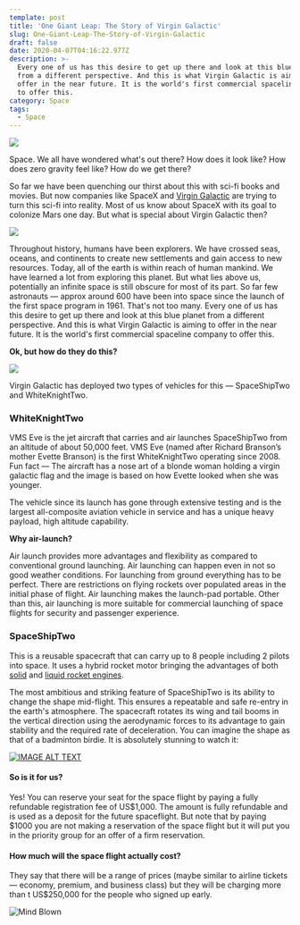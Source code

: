 ```yaml
---
template: post
title: 'One Giant Leap: The Story of Virgin Galactic'
slug: One-Giant-Leap-The-Story-of-Virgin-Galactic
draft: false
date: 2020-04-07T04:16:22.977Z
description: >-
  Every one of us has this desire to get up there and look at this blue planet
  from a different perspective. And this is what Virgin Galactic is aiming to
  offer in the near future. It is the world's first commercial spaceline company
  to offer this.
category: Space
tags:
  - Space
---
```

![](https://cdn-images-1.medium.com/max/1600/1*6WMceD2PpBPn39PjXIp5ew.jpeg)

Space. We all have wondered what's out there? How does it look like? How does zero gravity feel like? How do we get there?

So far we have been quenching our thirst about this with sci-fi books and movies. But now companies like SpaceX and [Virgin Galactic](https://www.virgingalactic.com/) are trying to turn this sci-fi into reality. Most of us know about SpaceX with its goal to colonize Mars one day. But what is special about Virgin Galactic then?

![](https://cdn-images-1.medium.com/max/1600/1*6KO1sZtjzNKAuDTp6FViXA.png)

Throughout history, humans have been explorers. We have crossed seas, oceans, and continents to create new settlements and gain access to new resources. Today, all of the earth is within reach of human mankind. We have learned a lot from exploring this planet. But what lies above us, potentially an infinite space is still obscure for most of its part. So far few astronauts — approx around 600 have been into space since the launch of the first space program in 1961. That's not too many. Every one of us has this desire to get up there and look at this blue planet from a different perspective. And this is what Virgin Galactic is aiming to offer in the near future. It is the world's first commercial spaceline company to offer this.

**Ok, but how do they do this?**

![](https://cdn-images-1.medium.com/max/1600/1*-v0aDrUHFazhnroItVGFeQ.jpeg)

Virgin Galactic has deployed two types of vehicles for this — SpaceShipTwo and WhiteKnightTwo.

### WhiteKnightTwo

VMS Eve is the jet aircraft that carries and air launches SpaceShipTwo from an altitude of about 50,000 feet. VMS Eve (named after Richard Branson’s mother Evette Branson) is the first WhiteKnightTwo operating since 2008. Fun fact — The aircraft has a nose art of a blonde woman holding a virgin galactic flag and the image is based on how Evette looked when she was younger.

The vehicle since its launch has gone through extensive testing and is the largest all-composite aviation vehicle in service and has a unique heavy payload, high altitude capability.

**Why air-launch?**

Air launch provides more advantages and flexibility as compared to conventional ground launching. Air launching can happen even in not so good weather conditions. For launching from ground everything has to be perfect. There are restrictions on flying rockets over populated areas in the initial phase of flight. Air launching makes the launch-pad portable. Other than this, air launching is more suitable for commercial launching of space flights for security and passenger experience.

### **SpaceShipTwo**

This is a reusable spacecraft that can carry up to 8 people including 2 pilots into space. It uses a hybrid rocket motor bringing the advantages of both [solid](https://www.grc.nasa.gov/WWW/K-12/airplane/srockth.html) and [liquid rocket engines](https://www.grc.nasa.gov/WWW/K-12/airplane/lrockth.html).

The most ambitious and striking feature of SpaceShipTwo is its ability to change the shape mid-flight. This ensures a repeatable and safe re-entry in the earth's atmosphere. The spacecraft rotates its wing and tail booms in the vertical direction using the aerodynamic forces to its advantage to gain stability and the required rate of deceleration. You can imagine the shape as that of a badminton birdie. It is absolutely stunning to watch it:

[![IMAGE ALT TEXT](http://img.youtube.com/vi/yOVh19cOpOc/0.jpg)](http://www.youtube.com/watch?v=yOVh19cOpOc "Elevating Unity - Episode 3: First Feather")

#### **So is it for us?**

Yes! You can reserve your seat for the space flight by paying a fully refundable registration fee of US$1,000. The amount is fully refundable and is used as a deposit for the future spaceflight. But note that by paying $1000 you are not making a reservation of the space flight but it will put you in the priority group for an offer of a firm reservation.

#### How much will the space flight actually cost?

They say that there will be a range of prices (maybe similar to airline tickets — economy, premium, and business class) but they will be charging more than t US$250,000 for the people who signed up early.

![Mind Blown](https://media.giphy.com/media/26ufdipQqU2lhNA4g/giphy.gif)
